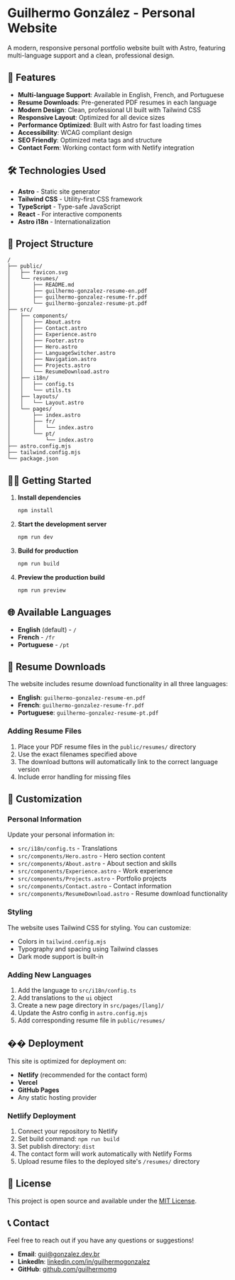 # Guilhermo González - Personal Website

A modern, responsive personal portfolio website built with Astro, featuring multi-language support and a clean, professional design.

## 🚀 Features

- **Multi-language Support**: Available in English, French, and Portuguese
- **Resume Downloads**: Pre-generated PDF resumes in each language
- **Modern Design**: Clean, professional UI built with Tailwind CSS
- **Responsive Layout**: Optimized for all device sizes
- **Performance Optimized**: Built with Astro for fast loading times
- **Accessibility**: WCAG compliant design
- **SEO Friendly**: Optimized meta tags and structure
- **Contact Form**: Working contact form with Netlify integration

## 🛠️ Technologies Used

- **Astro** - Static site generator
- **Tailwind CSS** - Utility-first CSS framework
- **TypeScript** - Type-safe JavaScript
- **React** - For interactive components
- **Astro i18n** - Internationalization

## 📁 Project Structure

```
/
├── public/
│   ├── favicon.svg
│   └── resumes/
│       ├── README.md
│       ├── guilhermo-gonzalez-resume-en.pdf
│       ├── guilhermo-gonzalez-resume-fr.pdf
│       └── guilhermo-gonzalez-resume-pt.pdf
├── src/
│   ├── components/
│   │   ├── About.astro
│   │   ├── Contact.astro
│   │   ├── Experience.astro
│   │   ├── Footer.astro
│   │   ├── Hero.astro
│   │   ├── LanguageSwitcher.astro
│   │   ├── Navigation.astro
│   │   ├── Projects.astro
│   │   └── ResumeDownload.astro
│   ├── i18n/
│   │   ├── config.ts
│   │   └── utils.ts
│   ├── layouts/
│   │   └── Layout.astro
│   └── pages/
│       ├── index.astro
│       ├── fr/
│       │   └── index.astro
│       └── pt/
│           └── index.astro
├── astro.config.mjs
├── tailwind.config.mjs
└── package.json
```

## 🏃‍♂️ Getting Started

1. **Install dependencies**
   ```bash
   npm install
   ```

2. **Start the development server**
   ```bash
   npm run dev
   ```

3. **Build for production**
   ```bash
   npm run build
   ```

4. **Preview the production build**
   ```bash
   npm run preview
   ```

## 🌐 Available Languages

- **English** (default) - `/`
- **French** - `/fr`
- **Portuguese** - `/pt`

## 📄 Resume Downloads

The website includes resume download functionality in all three languages:

- **English**: `guilhermo-gonzalez-resume-en.pdf`
- **French**: `guilhermo-gonzalez-resume-fr.pdf`  
- **Portuguese**: `guilhermo-gonzalez-resume-pt.pdf`

### Adding Resume Files

1. Place your PDF resume files in the `public/resumes/` directory
2. Use the exact filenames specified above
3. The download buttons will automatically link to the correct language version
4. Include error handling for missing files

## 📝 Customization

### Personal Information
Update your personal information in:
- `src/i18n/config.ts` - Translations
- `src/components/Hero.astro` - Hero section content
- `src/components/About.astro` - About section and skills
- `src/components/Experience.astro` - Work experience
- `src/components/Projects.astro` - Portfolio projects
- `src/components/Contact.astro` - Contact information
- `src/components/ResumeDownload.astro` - Resume download functionality

### Styling
The website uses Tailwind CSS for styling. You can customize:
- Colors in `tailwind.config.mjs`
- Typography and spacing using Tailwind classes
- Dark mode support is built-in

### Adding New Languages
1. Add the language to `src/i18n/config.ts`
2. Add translations to the `ui` object
3. Create a new page directory in `src/pages/[lang]/`
4. Update the Astro config in `astro.config.mjs`
5. Add corresponding resume file in `public/resumes/`

## �� Deployment

This site is optimized for deployment on:
- **Netlify** (recommended for the contact form)
- **Vercel**
- **GitHub Pages**
- Any static hosting provider

### Netlify Deployment
1. Connect your repository to Netlify
2. Set build command: `npm run build`
3. Set publish directory: `dist`
4. The contact form will work automatically with Netlify Forms
5. Upload resume files to the deployed site's `/resumes/` directory

## 📄 License

This project is open source and available under the [MIT License](LICENSE).

## 📞 Contact

Feel free to reach out if you have any questions or suggestions!

- **Email**: gui@gonzalez.dev.br
- **LinkedIn**: [linkedin.com/in/guilhermogonzalez](https://www.linkedin.com/in/guilhermogonzalez/)
- **GitHub**: [github.com/guilhermomg](https://github.com/guilhermomg)
